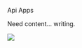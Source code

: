 Api Apps

Need content... writing.

![](http://www.reactiongifs.com/wp-content/uploads/2013/02/mondays.gif)
